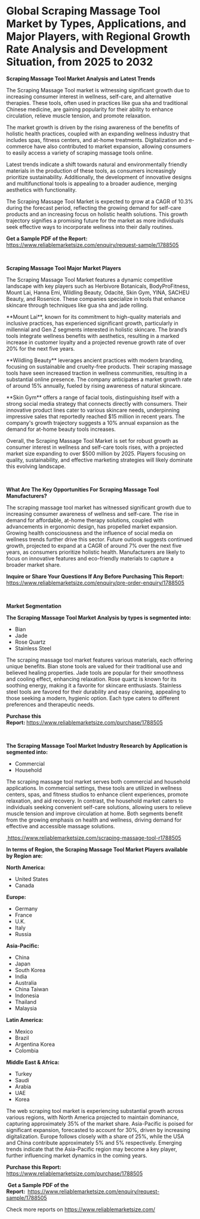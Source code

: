 <p><h1>Global Scraping Massage Tool Market by Types, Applications, and Major Players, with Regional Growth Rate Analysis and Development Situation, from 2025 to 2032</h1></p><p><strong>Scraping Massage Tool Market Analysis and Latest Trends</strong></p>
<p><p>The Scraping Massage Tool market is witnessing significant growth due to increasing consumer interest in wellness, self-care, and alternative therapies. These tools, often used in practices like gua sha and traditional Chinese medicine, are gaining popularity for their ability to enhance circulation, relieve muscle tension, and promote relaxation. </p><p>The market growth is driven by the rising awareness of the benefits of holistic health practices, coupled with an expanding wellness industry that includes spas, fitness centers, and at-home treatments. Digitalization and e-commerce have also contributed to market expansion, allowing consumers to easily access a variety of scraping massage tools online.</p><p>Latest trends indicate a shift towards natural and environmentally friendly materials in the production of these tools, as consumers increasingly prioritize sustainability. Additionally, the development of innovative designs and multifunctional tools is appealing to a broader audience, merging aesthetics with functionality.</p><p>The Scraping Massage Tool Market is expected to grow at a CAGR of 10.3% during the forecast period, reflecting the growing demand for self-care products and an increasing focus on holistic health solutions. This growth trajectory signifies a promising future for the market as more individuals seek effective ways to incorporate wellness into their daily routines.</p></p>
<p><strong>Get a Sample PDF of the Report:&nbsp;</strong> <a href="https://www.reliablemarketsize.com/enquiry/request-sample/1788505?utm_campaign=2889&utm_medium=2&utm_source=Github&utm_content=ia&utm_term=04042025&utm_id=scraping-massage-tool">https://www.reliablemarketsize.com/enquiry/request-sample/1788505</a></p>
<p>&nbsp;</p>
<p><strong>Scraping Massage Tool Major Market Players</strong></p>
<p><p>The Scraping Massage Tool Market features a dynamic competitive landscape with key players such as Herbivore Botanicals, BodyProFitness, Mount Lai, Hanna Emi, Wildling Beauty, Odacité, Skin Gym, YINA, SACHEU Beauty, and Rosenice. These companies specialize in tools that enhance skincare through techniques like gua sha and jade rolling.</p><p>**Mount Lai**, known for its commitment to high-quality materials and inclusive practices, has experienced significant growth, particularly in millennial and Gen Z segments interested in holistic skincare. The brand’s tools integrate wellness benefits with aesthetics, resulting in a marked increase in customer loyalty and a projected revenue growth rate of over 20% for the next five years.</p><p>**Wildling Beauty** leverages ancient practices with modern branding, focusing on sustainable and cruelty-free products. Their scraping massage tools have seen increased traction in wellness communities, resulting in a substantial online presence. The company anticipates a market growth rate of around 15% annually, fueled by rising awareness of natural skincare.</p><p>**Skin Gym** offers a range of facial tools, distinguishing itself with a strong social media strategy that connects directly with consumers. Their innovative product lines cater to various skincare needs, underpinning impressive sales that reportedly reached $15 million in recent years. The company's growth trajectory suggests a 10% annual expansion as the demand for at-home beauty tools increases.</p><p>Overall, the Scraping Massage Tool Market is set for robust growth as consumer interest in wellness and self-care tools rises, with a projected market size expanding to over $500 million by 2025. Players focusing on quality, sustainability, and effective marketing strategies will likely dominate this evolving landscape.</p></p>
<p>&nbsp;</p>
<p><strong>What Are The Key Opportunities For Scraping Massage Tool Manufacturers?</strong></p>
<p><p>The scraping massage tool market has witnessed significant growth due to increasing consumer awareness of wellness and self-care. The rise in demand for affordable, at-home therapy solutions, coupled with advancements in ergonomic design, has propelled market expansion. Growing health consciousness and the influence of social media on wellness trends further drive this sector. Future outlook suggests continued growth, projected to expand at a CAGR of around 7% over the next five years, as consumers prioritize holistic health. Manufacturers are likely to focus on innovative features and eco-friendly materials to capture a broader market share.</p></p>
<p><strong>Inquire or Share Your Questions If Any Before Purchasing This Report:</strong> <a href="https://www.reliablemarketsize.com/enquiry/pre-order-enquiry/1788505?utm_campaign=2889&utm_medium=2&utm_source=Github&utm_content=ia&utm_term=04042025&utm_id=scraping-massage-tool">https://www.reliablemarketsize.com/enquiry/pre-order-enquiry/1788505</a></p>
<p>&nbsp;</p>
<p><strong>Market Segmentation</strong></p>
<p><strong>The Scraping Massage Tool Market Analysis by types is segmented into:</strong></p>
<p><ul><li>Bian</li><li>Jade</li><li>Rose Quartz</li><li>Stainless Steel</li></ul></p>
<p><p>The scraping massage tool market features various materials, each offering unique benefits. Bian stone tools are valued for their traditional use and believed healing properties. Jade tools are popular for their smoothness and cooling effect, enhancing relaxation. Rose quartz is known for its soothing energy, making it a favorite for skincare enthusiasts. Stainless steel tools are favored for their durability and easy cleaning, appealing to those seeking a modern, hygienic option. Each type caters to different preferences and therapeutic needs.</p></p>
<p><strong>Purchase this Report:&nbsp;</strong><a href="https://www.reliablemarketsize.com/purchase/1788505?utm_campaign=2889&utm_medium=2&utm_source=Github&utm_content=ia&utm_term=04042025&utm_id=scraping-massage-tool">https://www.reliablemarketsize.com/purchase/1788505</a></p>
<p>&nbsp;</p>
<p><strong>The Scraping Massage Tool Market Industry Research by Application is segmented into:</strong></p>
<p><ul><li>Commercial</li><li>Household</li></ul></p>
<p><p>The scraping massage tool market serves both commercial and household applications. In commercial settings, these tools are utilized in wellness centers, spas, and fitness studios to enhance client experiences, promote relaxation, and aid recovery. In contrast, the household market caters to individuals seeking convenient self-care solutions, allowing users to relieve muscle tension and improve circulation at home. Both segments benefit from the growing emphasis on health and wellness, driving demand for effective and accessible massage solutions.</p></p>
<p><a href="https://www.reliablemarketsize.com/scraping-massage-tool-r1788505?utm_campaign=2889&utm_medium=2&utm_source=Github&utm_content=ia&utm_term=04042025&utm_id=scraping-massage-tool">&nbsp;https://www.reliablemarketsize.com/scraping-massage-tool-r1788505</a></p>
<p><strong>In terms of Region, the Scraping Massage Tool Market Players available by Region are:</strong></p>
<p>
    <p> <strong> North America: </strong>
        <ul>
            <li>United States</li>
            <li>Canada</li>
        </ul>
        </p> 
    <p> <strong> Europe: </strong>
        <ul>
            <li>Germany</li>
            <li>France</li>
            <li>U.K.</li>
            <li>Italy</li>
            <li>Russia</li>
        </ul>
        </p> 
    <p> <strong> Asia-Pacific: </strong>
        <ul>
            <li>China</li>
            <li>Japan</li>
            <li>South Korea</li>
            <li>India</li>
            <li>Australia</li>
            <li>China Taiwan</li>
            <li>Indonesia</li>
            <li>Thailand</li>
            <li>Malaysia</li>
        </ul>
        </p> 
    <p> <strong> Latin America: </strong>
        <ul>
            <li>Mexico</li>
            <li>Brazil</li>
            <li>Argentina Korea</li>
            <li>Colombia</li>
        </ul>
        </p> 
    <p> <strong> Middle East & Africa: </strong>
        <ul>
            <li>Turkey</li>
            <li>Saudi</li>
            <li>Arabia</li>
            <li>UAE</li>
            <li>Korea</li>
        </ul>
    </p>
    </p>
<p><p>The web scraping tool market is experiencing substantial growth across various regions, with North America projected to maintain dominance, capturing approximately 35% of the market share. Asia-Pacific is poised for significant expansion, forecasted to account for 30%, driven by increasing digitalization. Europe follows closely with a share of 25%, while the USA and China contribute approximately 5% and 5% respectively. Emerging trends indicate that the Asia-Pacific region may become a key player, further influencing market dynamics in the coming years.</p></p>
<p><strong>Purchase this Report: </strong><a href="https://www.reliablemarketsize.com/purchase/1788505?utm_campaign=2889&utm_medium=2&utm_source=Github&utm_content=ia&utm_term=04042025&utm_id=scraping-massage-tool">https://www.reliablemarketsize.com/purchase/1788505</a></p>
<p>&nbsp;<strong>Get a Sample PDF of the Report:&nbsp;&nbsp;</strong><a href="https://www.reliablemarketsize.com/enquiry/request-sample/1788505?utm_campaign=2889&utm_medium=2&utm_source=Github&utm_content=ia&utm_term=04042025&utm_id=scraping-massage-tool">https://www.reliablemarketsize.com/enquiry/request-sample/1788505</a></p>
<p><strong></strong></p>
<p>Check more reports on <a href="https://www.reliablemarketsize.com/?utm_campaign=2889&utm_medium=2&utm_source=Github&utm_content=ia&utm_term=04042025&utm_id=scraping-massage-tool">https://www.reliablemarketsize.com/</a></p>